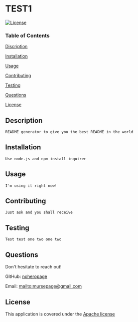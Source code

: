 # TEST1
  [![License](https://img.shields.io/badge/License-Apache%202.0-blue.svg)](https://opensource.org/licenses/Apache-2.0)
  ### Table of Contents
  [Discription](#description)

  [Installation](#installation)

  [Usage](#usage)

  [Contributing](#contributing)

  [Testing](#testing)

  [Questions](#questions)

  [License](#license)

  ## Description
    README generator to give you the best README in the world

  ## Installation
    Use node.js and npm install inquirer

  ## Usage
    I'm using it right now!

  ## Contributing
    Just ask and you shall receive

  ## Testing
    Test test one two one two

  ## Questions
  Don't hesitate to reach out!

  GitHub: [noheropage](https://github.com/noheropage) 

  Email: <mailto:mursepage@gmail.com> 

  ## License
  This application is covered under the [Apache license](https://opensource.org/licenses/Apache-2.0)
    